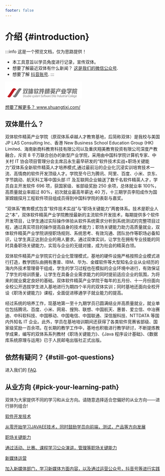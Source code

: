 ```yaml
---
footer: false
---
```


# 介绍 {#introduction}

:::info 这是一个预览文档，仅为思路提供！

- 本工具意旨以学员角度进行记录，宣传双体。
- 想要了解最近双体有什么新闻？ [这是我们的微信公众号](https://v2.vuejs.org/).
- 想要了解 [抖音账号](https://v3-migration.vuejs.org/).
  :::

<style src="@theme/styles/vue-mastery.css"></style>
<div class="vue-mastery-link">
  <a href="http://www.shuangtixi.com/" target="_blank">
    <div class="banner-wrapper">
      <img  alt="Vue Mastery banner" width="250px" height="56px" src="../public/images/logo.png" />
    </div>
    <p class="description">想要了解更多？ <span>www.shuangtixi.com/</span></p>
  </a>
</div>

## 双体是什么？

双体软件精英产业学院（原双体系卓越人才教育基地，后简称双体）是我校与美国 JP LAS Consulting Inc、香港 New Business School Education Group (HK) Limited、海南新商科教育科技有限公司以及重庆翔美教育投资有限公司深度产教融合，斥资 8 千万联合创办的新型产业学院，采用由中国科学院计算机专家、中关村 IT 协会项目管理分会主席吕永生最早研发的“软件技术实战+职场关键能力”双体系全新软件精英人才培养模式,通过最前沿的企业化沉浸实训培育技术一流、高情商的软件开发顶级人才。学院至今已为腾讯、阿里、百度、小米、京东、字节跳动、航天科工等中国头部 IT 及互联网企业输送了数千名软件精英人才，学员自主开发软件 696 项，获国家级、省部级奖励 250 余项，总体就业率 100%，高质量就业率超过 80%，初次就业最高年薪达 40 万，十三期学员李阳成作为国家嫦娥探月工程软件项目组成员得到中国科学院的表彰与嘉奖。

“双体系”教育模式包含“软件技术实战”与“职场关键能力”两套体系。技术是职业人之“本”，双体软件精英产业学院教授最新的主流软件开发技术，每期提供多个软件开发项目，让学生通过实际操作体验从软件系统需求分析到系统测试的完整项目过程，通过真实项目的操作提高自身的技术能力；职场关键能力助力高质量就业，双体软件精英产业学院讲授职场规则、系统思考、有效沟通、团队协作等职场必备知识，让学生真正达到企业的用人要求。通过双体实训，让学生在拥有专业技能的同时具备职场关键能力，实现与企业的无缝对接，成为社会的精英白领。

双体软件精英产业学院实行企业化管理模式，基地的硬件设施严格按照企业模式进行打造，教学团队由拥有惠普、IBM、华为、金蝶软件等大型知名企业从业经历的海内外技术管理骨干组成，学生的学习过程也在模拟的企业环境中进行，有效保证了学生的培训质量，让学生在具备企业需求能力的同时提前适应企业的氛围，为将来的就业奠定良好的基础。双体软件精英产业学院于每年的五月份、十一月份面向全校公开选拔学生进入基地进行为期四个半月的双体实训；同时基地还面向全校开设《职场关键能力》课程，全面促进移通学子就业能力的提高。

经过系统的培养工作，现基地第一至十九期学员已圆满结业并高质量就业，就业单位包括腾讯、百度、小米、网易、搜狗、联想、中国航天、惠普、爱立信、中冶赛迪、中科软科技、中国移动、中国电信、中国联通、深信服科技、NTTDATA 等国内外知名 IT 企业。此外，学员在基地培训期间还获得了各类软件竞赛省部级、国家级奖励一百余项。在长期的教学工作中，基地也积极进行教学研讨，不断提炼教学成果，编写的双体系系列教材《职场关键能力》、《Java 程序设计基础》、《数据库系统原理与运用》已于人民邮电出版社正式出版。

## 依然有疑问？ {#still-got-questions}

进入我们的 [FAQ](/about/faq).

## 从业方向 {#pick-your-learning-path}

双体为大家提供不同的学习和从业方向。请随意选择适合您偏好的从业方向——<span style="color:var(--vt-c-red)">进行排列组合</span>!

<div class="vt-box-container next-steps">
  <a class="vt-box" href="/guide/technology">
    <p class="next-steps-link">软件开发技术</p>
    <p class="next-steps-caption">从零开始学习JAVAEE技术，同时鼓励学员向前端，测试，产品等方向发展</p>
  </a>
  <a class="vt-box" href="/guide/workplace">
    <p class="next-steps-link">职场关键能力</p>
    <p class="next-steps-caption">通过活动、比赛、课程学习公众演讲，管理等职场关键能力</p>
  </a>
  <a class="vt-box" href="/guide/new-media">
    <p class="next-steps-link">新媒体运营</p>
    <p class="next-steps-caption">加入新媒体部门，学习新媒体方面内容，以及通过运营公众号，抖音号等进行实践</p>
  </a>
</div>
